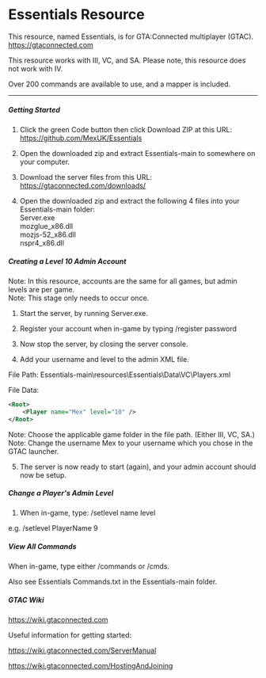 # Essentials Resource
This resource, named Essentials, is for GTA:Connected multiplayer (GTAC). https://gtaconnected.com

This resource works with III, VC, and SA.  Please note, this resource does not work with IV.

Over 200 commands are available to use, and a mapper is included.

<hr>

##### Getting Started

1. Click the green Code button then click Download ZIP at this URL: https://github.com/MexUK/Essentials

2. Open the downloaded zip and extract Essentials-main to somewhere on your computer.

3. Download the server files from this URL: https://gtaconnected.com/downloads/

4. Open the downloaded zip and extract the following 4 files into your Essentials-main folder:<br/>
Server.exe<br/>
mozglue_x86.dll<br/>
mozjs-52_x86.dll<br/>
nspr4_x86.dll

##### Creating a Level 10 Admin Account

Note: In this resource, accounts are the same for all games, but admin levels are per game.<br/>
Note: This stage only needs to occur once.

1. Start the server, by running Server.exe.

2. Register your account when in-game by typing /register password

3. Now stop the server, by closing the server console.

4. Add your username and level to the admin XML file.

File Path: Essentials-main\resources\Essentials\Data\VC\Players.xml

File Data:
```xml
<Root>
	<Player name="Mex" level="10" />
</Root>
```

Note: Choose the applicable game folder in the file path. (Either III, VC, SA.)<br/>
Note: Change the username Mex to your username which you chose in the GTAC launcher.

5. The server is now ready to start (again), and your admin account should now be setup.

##### Change a Player's Admin Level

1) When in-game, type: /setlevel name level

e.g. /setlevel PlayerName 9

##### View All Commands

When in-game, type either /commands or /cmds.

Also see Essentials Commands.txt in the Essentials-main folder.

##### GTAC Wiki

https://wiki.gtaconnected.com

Useful information for getting started:

https://wiki.gtaconnected.com/ServerManual

https://wiki.gtaconnected.com/HostingAndJoining

